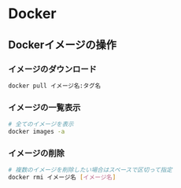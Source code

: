 # Docker

## Dockerイメージの操作

### イメージのダウンロード

```sh
docker pull イメージ名:タグ名
```

### イメージの一覧表示

```sh
# 全てのイメージを表示
docker images -a
```

### イメージの削除

```sh
# 複数のイメージを削除したい場合はスペースで区切って指定
docker rmi イメージ名 [イメージ名]
```
